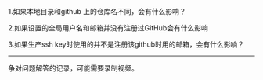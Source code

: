 1.如果本地目录和github 上的仓库名不同，会有什么影响？



2.如果设置的全局用户名和邮箱并没有注册过GitHub会有什么影响



3.如果生产ssh key时使用的并不是注册该github时用的邮箱，会有什么影响？





-----

争对问题解答的记录，可能需要录制视频。